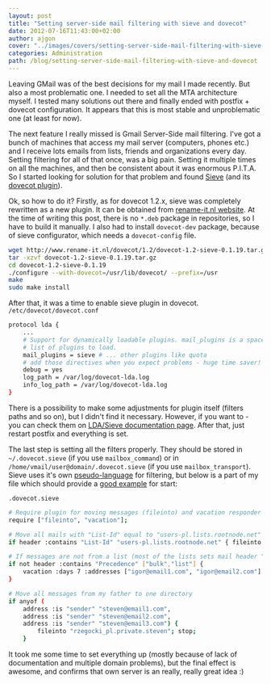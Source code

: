```yaml
---
layout: post
title: "Setting server-side mail filtering with sieve and dovecot"
date: 2012-07-16T11:43:00+02:00
author: ajgon
cover: "../images/covers/setting-server-side-mail-filtering-with-sieve-and-dovecot.jpg"
categories: Administration
path: /blog/setting-server-side-mail-filtering-with-sieve-and-dovecot
---
```


Leaving GMail was of the best decisions for my mail I made recently. But also a
most problematic one. I needed to set all the MTA architecture myself. I tested
many solutions out there and finally ended with postfix + dovecot
configuration.  It appears that this is most stable and unproblematic one (at
least for now).

<!--more-->

The next feature I really missed is Gmail Server-Side mail filtering. I've got
a bunch of machines that access my mail server (computers, phones etc.) and I
receive lots emails from lists, friends and organizations every day. Setting
filtering for all of that once, was a big pain. Setting it multiple times on
all the machines, and then be consistent about it was enormous P.I.T.A. So I
started looking for solution for that problem and found
[Sieve](http://sieve.info/) (and its
[dovecot plugin](http://wiki.dovecot.org/LDA/Sieve)).

Ok, so how to do it? Firstly, as for dovecot 1.2.x, sieve was completely
rewritten as a new plugin. It can be obtained from
[rename-it.nl website](http://www.rename-it.nl/dovecot/1.2/). At the time of
writing this post, there is no `*.deb` package in repositories, so I have to
build it manually. I also had to install `dovecot-dev` package, because of
sieve configurator, which needs a `dovecot-config` file.

```bash
wget http://www.rename-it.nl/dovecot/1.2/dovecot-1.2-sieve-0.1.19.tar.gz
tar -xzvf dovecot-1.2-sieve-0.1.19.tar.gz
cd dovecot-1.2-sieve-0.1.19
./configure --with-dovecot=/usr/lib/dovecot/ --prefix=/usr
make
sudo make install
```

After that, it was a time to enable sieve plugin in dovecot.
`/etc/dovecot/dovecot.conf`
```bash
protocol lda {
    ...
    # Support for dynamically loadable plugins. mail_plugins is a space separated
    # list of plugins to load.
    mail_plugins = sieve # ... other plugins like quota
    # add those directives when you expect problems - huge time saver!
    debug = yes
    log_path = /var/log/dovecot-lda.log
    info_log_path = /var/log/dovecot-lda.log
}
```

There is a possibility to make some adjustments for plugin itself (filters
paths and so on), but I didn't find it necessary. However, if you want to - you
can check them on
[LDA/Sieve documentation page](http://wiki.dovecot.org/LDA/Sieve/Dovecot).
After that, just restart postfix and everything is set.

The last step is setting all the filters properly. They should be stored in
`~/.dovecot.sieve` (if you use `mailbox_command`) or in
`/home/vmail/user@domain/.dovecot.sieve` (if you use `mailbox_transport`).
Sieve uses it's own [pseudo-language](http://www.ietf.org/rfc/rfc5228.txt) for
filtering, but below is a part of my file which should provide a
[good example](http://wiki.dovecot.org/LDA/Sieve/) for start:

`.dovecot.sieve`
```bash
# Require plugin for moving messages (fileinto) and vacation responder (vacation)
require ["fileinto", "vacation"];

# Move all mails with "List-Id" equal to "users-pl.lists.rootnode.net" to rzegocki_pl/lists IMAP directory
if header :contains "List-Id" "users-pl.lists.rootnode.net" { fileinto "rzegocki_pl.lists"; stop; }

# If messages are not from a list (most of the lists sets mail header "Precedence" either to "list" or "bulk") then send a vacation email
if not header :contains "Precedence" ["bulk","list"] {
    vacation :days 7 :addresses ["igor@email1.com", "igor@email2.com"] :subject "Vacation 15.07 - 22.07" " ..... "
}

# Move all messages from my father to one directory
if anyof (
    address :is "sender" "steven@email1.com",
    address :is "sender" "steven@email2.com",
    address :is "sender" "steven@email3.com") {
        fileinto "rzegocki_pl.private.steven"; stop;
    }
```
It took me some time to set everything up (mostly because of lack of
documentation and multiple domain problems), but the final effect is awesome,
and confirms that own server is an really, really great idea :)
